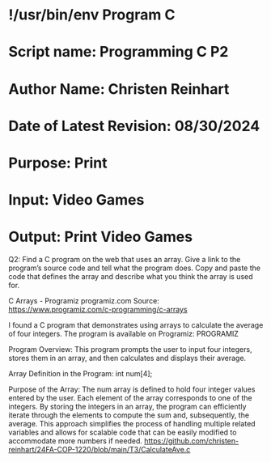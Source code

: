 # !/usr/bin/env Program C
# Script name: Programming C P2
# Author Name: Christen Reinhart
# Date of Latest Revision: 08/30/2024
# Purpose: Print
# Input: Video Games
# Output: Print Video Games

Q2: Find a C program on the web that uses an array. Give a link to the program’s source code and tell what the program does. Copy and paste the code that defines the array and describe what you think the array is used for.

C Arrays - Programiz
programiz.com
Source:
https://www.programiz.com/c-programming/c-arrays

I found a C program that demonstrates using arrays to calculate the average of four integers. The program is available on Programiz: 
PROGRAMIZ

Program Overview: This program prompts the user to input four integers, stores them in an array, and then calculates and displays their average.

Array Definition in the Program:
int num[4];

Purpose of the Array: The num array is defined to hold four integer values entered by the user. Each element of the array corresponds to one of the integers. By storing the integers in an array, the program can efficiently iterate through the elements to compute the sum and, subsequently, the average. This approach simplifies the process of handling multiple related variables and allows for scalable code that can be easily modified to accommodate more numbers if needed.
https://github.com/christen-reinhart/24FA-COP-1220/blob/main/T3/CalculateAve.c
















